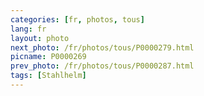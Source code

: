 ```yaml
---
categories: [fr, photos, tous]
lang: fr
layout: photo
next_photo: /fr/photos/tous/P0000279.html
picname: P0000269
prev_photo: /fr/photos/tous/P0000287.html
tags: [Stahlhelm]
---
```

